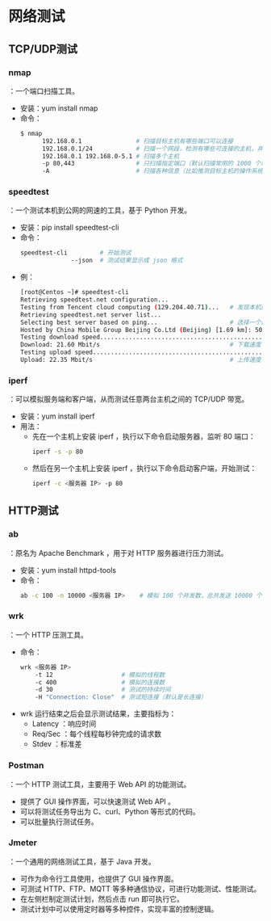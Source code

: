 # 网络测试

## TCP/UDP测试

### nmap

：一个端口扫描工具。
- 安装：yum install nmap
- 命令：
    ```sh
    $ nmap
          192.168.0.1               # 扫描目标主机有哪些端口可以连接
          192.168.0.1/24            # 扫描一个网段，检测有哪些可连接的主机，并扫描它们的端口
          192.168.0.1 192.168.0-5.1 # 扫描多个主机
          -p 80,443                 # 只扫描指定端口（默认扫描常用的 1000 个端口）
          -A                        # 扫描各种信息（比如推测目标主机的操作系统、版本）
    ```

### speedtest

：一个测试本机到公网的网速的工具，基于 Python 开发。
- 安装：pip install speedtest-cli
- 命令：
  ```sh
  speedtest-cli         # 开始测试
                --json  # 测试结果显示成 json 格式
  ```
- 例：
  ```sh
  [root@Centos ~]# speedtest-cli
  Retrieving speedtest.net configuration...
  Testing from Tencent cloud computing (129.204.40.71)...   # 发现本机的公网 IP
  Retrieving speedtest.net server list...
  Selecting best server based on ping...                    # 选择一个最近的 speedtest.net 服务器来测试
  Hosted by China Mobile Group Beijing Co.Ltd (Beijing) [1.69 km]: 50.546 ms
  Testing download speed................................................................................
  Download: 21.60 Mbit/s                                    # 下载速度
  Testing upload speed................................................................................................
  Upload: 22.35 Mbit/s                                      # 上传速度
  ```

### iperf

：可以模拟服务端和客户端，从而测试任意两台主机之间的 TCP/UDP 带宽。
- 安装：yum install iperf
- 用法：
  - 先在一个主机上安装 iperf ，执行以下命令启动服务器，监听 80 端口：
      ```sh
      iperf -s -p 80
      ```
  - 然后在另一个主机上安装 iperf ，执行以下命令启动客户端，开始测试：
      ```sh
      iperf -c <服务器 IP> -p 80
      ```

## HTTP测试

### ab

：原名为 Apache Benchmark ，用于对 HTTP 服务器进行压力测试。
- 安装：yum install httpd-tools
- 命令：
    ```sh
    ab -c 100 -n 10000 <服务器 IP>    # 模拟 100 个并发数，总共发送 10000 个请求报文
    ```

### wrk

：一个 HTTP 压测工具。

- 命令：
    ```sh
    wrk <服务器 IP>
        -t 12                   # 模拟的线程数
        -c 400                  # 模拟的连接数
        -d 30                   # 测试的持续时间
        -H "Connection: Close"  # 测试短连接（默认是长连接）
    ```
- wrk 运行结束之后会显示测试结果，主要指标为：
    - Latency ：响应时间
    - Req/Sec ：每个线程每秒钟完成的请求数
    - Stdev ：标准差

### Postman

：一个 HTTP 测试工具，主要用于 Web API 的功能测试。
- 提供了 GUI 操作界面，可以快速测试 Web API 。
- 可以将测试任务导出为 C、curl、Python 等形式的代码。
- 可以批量执行测试任务。

### Jmeter

：一个通用的网络测试工具，基于 Java 开发。
- 可作为命令行工具使用，也提供了 GUI 操作界面。
- 可测试 HTTP、FTP、MQTT 等多种通信协议，可进行功能测试、性能测试。
- 在左侧栏制定测试计划，然后点击 run 即可执行它。
- 测试计划中可以使用定时器等多种控件，实现丰富的控制逻辑。

